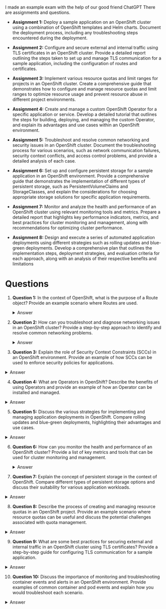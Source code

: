 I made an example exam with the help of our good friend ChatGPT
There are assignments and questions.

- **Assignment 1:** Deploy a sample application on an OpenShift cluster using a combination of OpenShift templates and Helm charts. Document the deployment process, including any troubleshooting steps encountered during the deployment.

- **Assignment 2:** Configure and secure external and internal traffic using TLS certificates in an OpenShift cluster. Provide a detailed report outlining the steps taken to set up and manage TLS communication for a sample application, including the configuration of routes and certificates.
   
- **Assignment 3:** Implement various resource quotas and limit ranges for projects in an OpenShift cluster. Create a comprehensive guide that demonstrates how to configure and manage resource quotas and limit ranges to optimize resource usage and prevent resource abuse in different project environments.
   
- **Assignment 4:** Create and manage a custom OpenShift Operator for a specific application or service. Develop a detailed tutorial that outlines the steps for building, deploying, and managing the custom Operator, and explain its advantages and use cases within an OpenShift environment.
   
- **Assignment 5:** Troubleshoot and resolve common networking and security issues in an OpenShift cluster. Document the troubleshooting process for various scenarios, such as network communication failures, security context conflicts, and access control problems, and provide a detailed analysis of each case.
   
- **Assignment 6:** Set up and configure persistent storage for a sample application in an OpenShift environment. Provide a comprehensive guide that demonstrates the implementation of different types of persistent storage, such as PersistentVolumeClaims and StorageClasses, and explain the considerations for choosing appropriate storage solutions for specific application requirements.
   
- **Assignment 7:** Monitor and analyze the health and performance of an OpenShift cluster using relevant monitoring tools and metrics. Prepare a detailed report that highlights key performance indicators, metrics, and best practices for cluster monitoring and management, along with recommendations for optimizing cluster performance.
   
- **Assignment 8:** Design and execute a series of automated application deployments using different strategies such as rolling updates and blue-green deployments. Develop a comprehensive plan that outlines the implementation steps, deployment strategies, and evaluation criteria for each approach, along with an analysis of their respective benefits and limitations

# Questions
1. **Question 1:** In the context of OpenShift, what is the purpose of a Route object? Provide an example scenario where Routes are used.
   <details><summary>Answer</summary>
    <pre>
    **Answer 1:** The purpose of a Route object in OpenShift is to expose services to external traffic and make them accessible from outside the cluster. Routes enable external access to applications by exposing them via a hostname or a path. For example, a Route can be used to expose a web application running in an OpenShift cluster to the internet, allowing external users to access the application via a specific URL.
    </pre>
   </details>
   
2. **Question 2:** How can you troubleshoot and diagnose networking issues in an OpenShift cluster? Provide a step-by-step approach to identify and resolve common networking problems.
	<details><summary>Answer</summary>
    <pre>
    **Answer 2:** To troubleshoot and diagnose networking issues in an OpenShift cluster, the steps typically include checking network policies, examining route configurations, verifying service endpoints, and inspecting pod network connectivity. Using commands such as `oc get pods`, `oc get services`, and `oc get routes` helps in identifying potential networking issues and their root causes.
    </pre>
   </details>
   
3. **Question 3:** Explain the role of Security Context Constraints (SCCs) in an OpenShift environment. Provide an example of how SCCs can be used to enforce security policies for applications.
<details><summary>Answer</summary>
    <pre>
   **Answer 3:** Security Context Constraints (SCCs) in OpenShift enforce restrictions and security policies for pods, ensuring that they run with the appropriate security context. For example, an SCC can be used to restrict a pod from running as the root user or limit its access to host resources. By defining SCCs, administrators can control the security boundaries within which applications can run on the cluster.
    </pre>
   </details>
   
4. **Question 4:** What are Operators in OpenShift? Describe the benefits of using Operators and provide an example of how an Operator can be installed and managed.
<details><summary>Answer</summary>
    <pre>
    **Answer 4:** Operators in OpenShift are Kubernetes applications that extend the functionality of the cluster by automating complex application management tasks. They can be used to manage the lifecycle of stateful applications, automate updates, and handle custom resources. Operators are installed using YAML files or the Operator Lifecycle Manager (OLM), which allows users to discover, install, and manage operators from a central repository.
    </pre>
   </details>

5. **Question 5:** Discuss the various strategies for implementing and managing application deployments in OpenShift. Compare rolling updates and blue-green deployments, highlighting their advantages and use cases.
<details><summary>Answer</summary>
    <pre>
    **Answer 5:** Rolling updates and blue-green deployments are two strategies used for updating and managing application deployments in OpenShift. Rolling updates involve updating instances one at a time, ensuring the application remains available during the update process. On the other hand, blue-green deployments involve deploying a new version of the application alongside the existing version and then switching the traffic to the new version after it has been verified. Rolling updates are suitable for applications that require continuous availability, while blue-green deployments are effective for minimizing downtime during updates.
    </pre>
   </details>

6. **Question 6:** How can you monitor the health and performance of an OpenShift cluster? Provide a list of key metrics and tools that can be used for cluster monitoring and management.
   <details><summary>Answer</summary>
    <pre>
    **Answer 6:** Monitoring the health and performance of an OpenShift cluster involves tracking key metrics such as CPU and memory usage, network throughput, and storage capacity. Tools like Prometheus, Grafana, and the OpenShift web console can be used to monitor these metrics. Best practices for cluster monitoring include setting up alerts for critical events, regularly reviewing performance data, and scaling resources based on usage patterns and workload demands.
    </pre>
   </details>
   
7. **Question 7:** Explain the concept of persistent storage in the context of OpenShift. Compare different types of persistent storage options and discuss their suitability for various application workloads.
<details><summary>Answer</summary>
    <pre>
    **Answer 7:** Persistent storage in OpenShift allows data to be stored beyond the lifecycle of a pod, ensuring that it persists even if the pod is terminated. Examples of persistent storage options include PersistentVolumeClaims (PVCs) and StorageClasses, which can be used to provision and manage storage resources for applications. Administrators can configure different types of storage, such as network-attached storage (NAS) or storage area network (SAN), based on the specific requirements of the application.
    </pre>
   </details>
   
8. **Question 8:** Describe the process of creating and managing resource quotas in an OpenShift project. Provide an example scenario where resource quotas can be useful and discuss the potential challenges associated with quota management.
<details><summary>Answer</summary>
    <pre>
   **Answer 8:** Resource quotas in OpenShift enable administrators to control and allocate resources to individual projects or namespaces. By setting resource limits for CPU, memory, and storage, administrators can prevent resource abuse and ensure fair resource distribution among different projects. Resource quotas help in maintaining the stability and performance of the OpenShift cluster by preventing individual projects from consuming excessive resources and impacting the overall system performance.
    </pre>
   </details>
   
9. **Question 9:** What are some best practices for securing external and internal traffic in an OpenShift cluster using TLS certificates? Provide a step-by-step guide for configuring TLS communication for a sample application.
<details><summary>Answer</summary>
    <pre>
    **Answer 9:** Securing external and internal traffic in an OpenShift cluster using TLS certificates involves implementing Transport Layer Security (TLS) to encrypt data transmitted between client applications and services. This ensures that communication is secure and protected from eavesdropping or tampering. To achieve this, administrators can generate TLS certificates using tools like OpenSSL, configure routes and services to use these certificates, and enforce secure communication through HTTPS protocols.
    </pre>
   </details>
   
10. **Question 10:** Discuss the importance of monitoring and troubleshooting container events and alerts in an OpenShift environment. Provide examples of common container and pod events and explain how you would troubleshoot each scenario.
<details><summary>Answer</summary>
    <pre>
    **Answer 10:** Identifying deprecated Kubernetes API usage in an OpenShift environment requires checking the current version of OpenShift against the latest Kubernetes API deprecation list. Administrators can use the `oc api-resources` command to list all available resources and their associated deprecation warnings. By comparing these warnings with the latest Kubernetes API deprecation information, administrators can identify any deprecated API usage and plan for the necessary updates and migrations to avoid potential issues in the future.
    </pre>
   </details>
